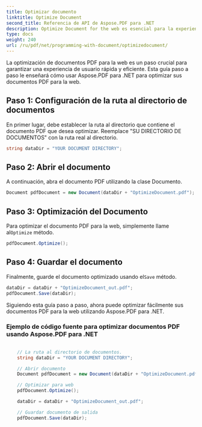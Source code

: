 ```yaml
---
title: Optimizar documento
linktitle: Optimize Document
second_title: Referencia de API de Aspose.PDF para .NET
description: Optimize Document for the web es esencial para la experiencia del usuario. Aprenda cómo hacerlo usando Aspose.PDF para .NET con esta guía paso a paso.
type: docs
weight: 240
url: /ru/pdf/net/programming-with-document/optimizedocument/
---
```

La optimización de documentos PDF para la web es un paso crucial para garantizar una experiencia de usuario rápida y eficiente. Esta guía paso a paso le enseñará cómo usar Aspose.PDF para .NET para optimizar sus documentos PDF para la web.

## Paso 1: Configuración de la ruta al directorio de documentos

En primer lugar, debe establecer la ruta al directorio que contiene el documento PDF que desea optimizar. Reemplace "SU DIRECTORIO DE DOCUMENTOS" con la ruta real al directorio.

```csharp
string dataDir = "YOUR DOCUMENT DIRECTORY";
```

## Paso 2: Abrir el documento

A continuación, abra el documento PDF utilizando la clase Documento.

```csharp
Document pdfDocument = new Document(dataDir + "OptimizeDocument.pdf");
```

## Paso 3: Optimización del Documento

 Para optimizar el documento PDF para la web, simplemente llame al`Optimize` método.

```csharp
pdfDocument.Optimize();
```

## Paso 4: Guardar el documento

 Finalmente, guarde el documento optimizado usando el`Save` método.

```csharp
dataDir = dataDir + "OptimizeDocument_out.pdf";
pdfDocument.Save(dataDir);
```

Siguiendo esta guía paso a paso, ahora puede optimizar fácilmente sus documentos PDF para la web utilizando Aspose.PDF para .NET.

### Ejemplo de código fuente para optimizar documentos PDF usando Aspose.PDF para .NET

```csharp

	// La ruta al directorio de documentos.
	string dataDir = "YOUR DOCUMENT DIRECTORY";

	// Abrir documento
	Document pdfDocument = new Document(dataDir + "OptimizeDocument.pdf");

	// Optimizar para web
	pdfDocument.Optimize();

	dataDir = dataDir + "OptimizeDocument_out.pdf";

	// Guardar documento de salida
	pdfDocument.Save(dataDir);

```
